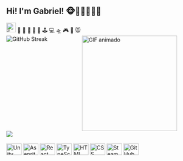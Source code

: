 ## Hi! I'm Gabriel! 🐵👋🏼👋👾🎃
<img src="https://raw.githubusercontent.com/Tarikul-Islam-Anik/Animated-Fluent-Emojis/master/Emojis/Smilies/Face%20with%20Crossed-Out%20Eyes.png" alt="Face with Crossed-Out Eyes" width="25" height="25" />
📧
📱
💾
🏁
🫨
🕹
💻
🛸
🎮
🐼
🐭
<div style="display: flex">  
      <img src="https://streak-stats.demolab.com/?user=GabrielRosendoL&theme=merko" alt="GitHub Streak" />
  <span>
        <span>&nbsp;&nbsp;&nbsp;&nbsp;&nbsp;&nbsp;&nbsp;&nbsp;&nbsp;&nbsp;&nbsp;&nbsp;&nbsp;&nbsp;&nbsp;&nbsp;&nbsp;&nbsp;&nbsp;&nbsp;&nbsp;&nbsp;&nbsp;</span>
  </span>
      <img src="https://media.giphy.com/media/v1.Y2lkPWVjZjA1ZTQ3ZnZlbWFrbjk4bWF5OW0wdXo4eDc3b25lbzlqYzg1N2VhMXJ6NTIyciZlcD12MV9naWZzX3NlYXJjaCZjdD1n/ljtfkyTD3PIUZaKWRi/giphy.gif" width="250" alt="GIF animado" />
</div>

<div style="display:flex">
      <img src= "https://github-stats-gabriel.vercel.app/api?username=GabrielRosendoL&count_private=true&show_icons=false&hide_rank=true&include_all_commits=true&theme=merko">
</div>


<div style="display: inline_block"><br>
  <img alt="Unity" height="30" width="40" src="https://cdn.simpleicons.org/unity/abd200" />
  <img alt="Aseprite" height="30" width="40" src="https://cdn.simpleicons.org/aseprite/abd200" />
  <img alt="React" height="30" width="40" src="https://cdn.simpleicons.org/react/abd200" />
  <img alt="TypeScript" height="30" width="40" src="https://cdn.simpleicons.org/typescript/abd200" />
  <img alt="HTML" height="30" width="40" src="https://cdn.simpleicons.org/html5/abd200" />
  <img alt="CSS" height="30" width="40" src="https://cdn.simpleicons.org/css/abd200" />
  <img alt="Steam" height="30" width="40" src="https://cdn.simpleicons.org/steam/abd200" />
  <img alt="GitHub" height="30" width="40" src="https://cdn.simpleicons.org/github/abd200" />
</div>

<br>


